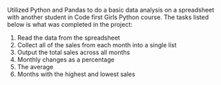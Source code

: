 Utilized Python and Pandas to do a basic data analysis on a spreadsheet with another student in Code first Girls Python course. 
The tasks listed below is what was completed in the project:
1. Read the data from the spreadsheet
2. Collect all of the sales from each month into a single list
3. Output the total sales across all months
4.  Monthly changes as a percentage
5. The average
6. Months with the highest and lowest sales
